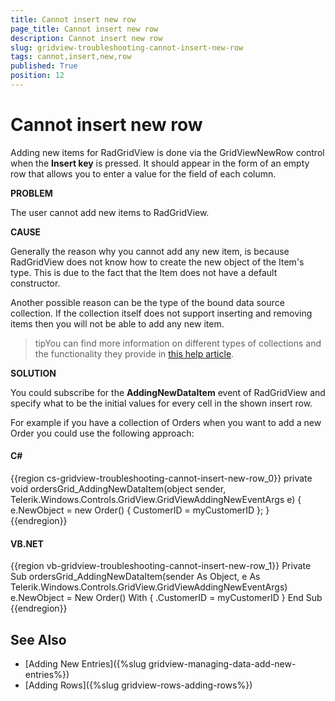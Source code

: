 ```yaml
---
title: Cannot insert new row
page_title: Cannot insert new row
description: Cannot insert new row
slug: gridview-troubleshooting-cannot-insert-new-row
tags: cannot,insert,new,row
published: True
position: 12
---
```


# Cannot insert new row

Adding new items for RadGridView is done via the GridViewNewRow control when the __Insert key__ is pressed. It should appear in the form of an empty row that allows you to enter a value for the field of each column.
      
__PROBLEM__

The user cannot add new items to RadGridView.
        
__CAUSE__

Generally the reason why you cannot add any new item, is because RadGridView does not know how to create the new object of the Item's type. This is due to the fact that the Item does not have a default constructor.
        
Another possible reason can be the type of the bound data source collection. If the collection itself does not support inserting and removing items then you will not be able to add any new item.

>tipYou can find more information on different types of collections and the functionality they provide in [this help article](http://msdn.microsoft.com/en-us/library/system.collections(v=vs.110).aspx).
        
__SOLUTION__

You could subscribe for the __AddingNewDataItem__ event of RadGridView and specify what to be the initial values for every cell in the shown insert row.

For example if you have a collection of Orders when you want to add a new Order you could use the following approach:
        
#### __C#__

{{region cs-gridview-troubleshooting-cannot-insert-new-row_0}}
	private void ordersGrid_AddingNewDataItem(object sender, Telerik.Windows.Controls.GridView.GridViewAddingNewEventArgs e)
	{
	    e.NewObject = new Order() { CustomerID = myCustomerID };
	}
{{endregion}}

#### __VB.NET__

{{region vb-gridview-troubleshooting-cannot-insert-new-row_1}}
	Private Sub ordersGrid_AddingNewDataItem(sender As Object, e As Telerik.Windows.Controls.GridView.GridViewAddingNewEventArgs)
	    e.NewObject = New Order() With {
	     .CustomerID = myCustomerID
	    }
	End Sub
{{endregion}}

## See Also

 * [Adding New Entries]({%slug gridview-managing-data-add-new-entries%})
 * [Adding Rows]({%slug gridview-rows-adding-rows%})
